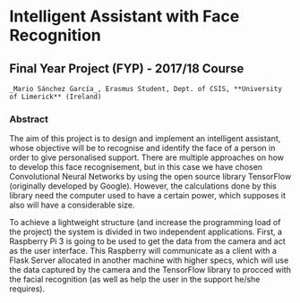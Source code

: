 # Intelligent Assistant with Face Recognition

## Final Year Project (FYP) - 2017/18 Course 

	_Mario Sánchez García_, Erasmus Student, Dept. of CSIS, **University of Limerick** (Ireland) 

### Abstract
The aim of this project is to design and implement an intelligent assistant, whose objective will be to recognise and identify the face of a person in order to give personalised support. There are multiple approaches on how to develop this face recognisement, but in this case we have chosen Convolutional Neural Networks by using the open source library TensorFlow (originally developed by Google). However, the calculations done by this library need the computer used to have a certain power, which supposes it also will have a considerable size.

To achieve a lightweight structure (and increase the programming load of the project) the system is divided in two independent applications. First, a Raspberry Pi 3 is going to be used to get the data from the camera and act as the user interface. This Raspberry will communicate as a client with a Flask Server allocated in another machine with higher specs, which will use the data captured by the camera and the TensorFlow library to procced with the facial recognition (as well as help the user in the support he/she requires). 